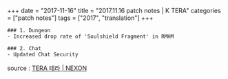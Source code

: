 +++
date = "2017-11-16"
title = "2017.11.16 patch notes | K TERA"
categories = ["patch notes"]
tags = ["2017", "translation"]
+++

```
### 1. Dungeon
- Increased drop rate of 'Soulshield Fragment' in RMHM

### 2. Chat
- Updated Chat Security
```

source : [TERA 테라 | NEXON](http://tera.nexon.com/news/update/view.aspx?n4articlesn=306)
